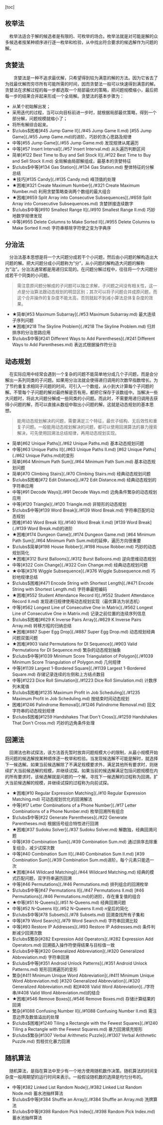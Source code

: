 [toc]

## 枚举法

&emsp;枚举法适合于解的候选者是有限的、可枚举的场合。枚举法就是对可能是解的众多候选者按某种顺序进行逐一枚举和检验，从中找出符合要求的候选解作为问题的解。

## 贪婪法

&emsp;&emsp;贪婪法是一种不追求最优解，只希望得到较为满意的解的方法。因为它省去了为找最优解而穷尽所有可能所需的时间，因而贪婪法一般可以快速得到满意的解。贪婪法在求解过程的每一步都选取一个局部最优的策略，把问题规模缩小，最后把每一步的结果合并起来形成一个全局解。贪婪法的基本步骤为：

* 从某个初始解出发；
* 采用迭代的过程，当可以向目标前进一步时，就根据局部最优策略，得到一个部分解，问题规模就缩小了；
* 将所有解综合起来。
* $\clubs$困难[#45 Jump Game II](./#45 Jump Game II.md)    [#55 Jump Game](./#55 Jump Game.md)的进阶，巧妙的贪心思路及规律
* 中等[#55 Jump Game](./#55 Jump Game.md)    发现规律从尾遍历
* 中等[#57 Insert Interval](./#57 Insert Interval.md)    从头遍历判断区间
* 简单[#122 Best Time to Buy and Sell Stock II](./#122 Best Time to Buy and Sell Stock II.md)    全局解由局部解组成，最基本的贪婪特征
* $\clubs$中等[#134 Gas Station](./#134 Gas Station.md)    整体特征的分解总结
* $\bigstar$技巧[#135 Candy](./#135 Candy.md)    峰顶值的处理
* $\bigstar$困难[#321 Create Maximum Number](./#321 Create Maximum Number.md)    利用贪婪策略查询两个数组的最大组合
* $\bigstar$困难[#659 Split Array into Consecutive Subsequences](./#659 Split Array into Consecutive Subsequences.md)    贪婪拼接连续数字
* $\clubs$中等[#910 Smallest Range II](./#910 Smallest Range II.md)    巧妙地数学规律发现
* 中等[#955 Delete Columns to Make Sorted II](./#955 Delete Columns to Make Sorted II.md)    字符串移除字符使之变为字典序

## 分治法

&emsp;分治法基本思想是将一个大问题分成若干个小问题，然后由小问题的解构造出大问题的解。把大问题分成小问题称为“分”，从小问题的解构造大问题的解称为“治”。分治法通常都是用递归实现的。在问题分解过程中，往往将一个大问题分成若干个同类的小问题。

> 需注意原问题分解成的子问题可以独立求解，子问题之间没有相关性，这一点是分治算法跟动态规划的明显区别；其次可以将子问题合并成原问题，而这个合并操作的复杂度不能太高，否则就起不到减小算法总体复杂度的效果。

* $\bigstar$简单[#53 Maximum Subarray](./#53 Maximum Subarray.md)    最大连续子序列问题
* $\bigstar$困难[#218 The Skyline Problem](./#218 The Skyline Problem.md)    归并排序的分治思路应用
* $\clubs$中等[#241 Different Ways to Add Parentheses](./#241 Different Ways to Add Parentheses.md)    表达式根据操作符分治

## 动态规划

&emsp;在实际应用中经常会遇到一个复杂的问题不能简单地分成几个子问题，而是会分解出一系列同类的子问题。如果用分治法就会使得递归调用的次数早指数增长。为了节约重复求相同子问题的时间，可引入一个数组，从小到大计算每个子问题的解。不管每个子问题的解对最终解是否有用，都把它保存于该数组中。当解决一些大问题时，将此大问题分解成一些同类的小问题。而此时，不需要用递归调用去获得小问题的解，而可以直接从数组中取出小问题的解。这就是动态规划的基本思想。

> 能用动态规划解决的问题，需要满足三个特征，最优子结构、无后效性和重复子问题。一般能用动态规划解决的问题，都可以使用回溯算法的暴力搜索解决，可先使用回溯法总结规律，再用动态规划实现。

* 简单[#62 Unique Paths](./#62 Unique Paths.md)    基本动态规划问题
* 中等[#63 Unique Paths II](./#63 Unique Paths II.md)    [#62 Unique Paths](./#62 Unique Paths.md)的变形
* 简单[#64 Minimum Path Sum](./#64 Minimum Path Sum.md)    基本动态规划问题
* 简单[#70 Climbing Stairs](./#70 Climbing Stairs.md)    经典动态规划问题
* $\clubs$困难[#72 Edit Distance](./#72 Edit Distance.md)    经典动态规划的字符串应用
* 中等[#91 Decode Ways](./#91 Decode Ways.md)    边角条件繁杂的动态规划应用
* 中等[#120 Triangle](./#120 Triangle.md)    非矩形的动态规划
* $\clubs$中等[#139 Word Break](./#139 Word Break.md)    字符串匹配的动态规划
* 困难[#140 Word Break II](./#140 Word Break II.md)    [#139 Word Break](./#139 Word Break.md)的进阶
* $\bigstar$困难[#174 Dungeon Game](./#174 Dungeon Game.md)    [#64 Minimum Path Sum](./#64 Minimum Path Sum.md)的延伸，遍历方向很重要
* $\clubs$简单[#198 House Robber](./#198 House Robber.md)    巧妙的动态规划简化
* $\bigstar$困难[#312 Burst Balloons](./#312 Burst Balloons.md)    逆向思维动态规划
* 中等[#322 Coin Change](./#322 Coin Change.md)    经典动态规划问题
* $\bigstar$中等[#376 Wiggle Subsequence](./#376 Wiggle Subsequence.md)    巧妙地规律总结
* $\clubs$困难[#471 Encode String with Shortest Length](./#471 Encode String with Shortest Length.md)    字符串最短编码
* $\bigstar$困难[#552 Student Attendance Record II](./#552 Student Attendance Record II.md)    发现递归规律使用动态规划实现（最优算法为状态机）
* 中等[#562 Longest Line of Consecutive One in Matrix](./#562 Longest Line of Consecutive One in Matrix.md)    记录之前位置的连续序列信息
* $\clubs$困难[#629 K Inverse Pairs Array](./#629 K Inverse Pairs Array.md)    转移方程的归纳总结
* $\bigstar$困难[#887 Super Egg Drop](./#887 Super Egg Drop.md)    动态规划经典问题双蛋问题
* $\bigstar$困难[#903 Valid Permutations for DI Sequence](./#903 Valid Permutations for DI Sequence.md)    繁杂的动态规划抽象
* $\clubs$中等[#1039 Minimum Score Triangulation of Polygon](./#1039 Minimum Score Triangulation of Polygon.md)    几何规律
* 中等[#1139 Largest 1-Bordered Square](./#1139 Largest 1-Bordered Square.md)    存储记录连续的左侧和上方结点数目
* 中等[#1223 Dice Roll Simulation](./#1223 Dice Roll Simulation.md)    计数序列末尾值
* $\clubs$困难[#1235 Maximum Profit in Job Scheduling](./#1235 Maximum Profit in Job Scheduling.md)    按结束时间动态规划
* 困难[#1246 Palindrome Removal](./#1246 Palindrome Removal.md)    回文字符串的动态规划规律
* $\clubs$困难[#1259 Handshakes That Don't Cross](./#1259 Handshakes That Don't Cross.md)    巧妙的边角条件处理

## 回溯法

&emsp;回溯法也称试探法，该方法首先暂时放弃问题规模大小的限制，从最小规模开始将问题的候选解按某种顺序逐一枚举和检验。当发现候选解不可能是解时，就选择下一候选解。如果当前候选解除了不满足规模要求外，满足其他所有要求时，则继续扩大当前候选解的规模，并继续试探。如果当前的候选解满足包括问题规模在内的所有要求时，该候选解就是问题的一个解。寻找下一候选解的过程称为回溯。扩大当前候选解的规模，并继续试探的过程称为向前试探。

* $\bigstar$困难[#10 Regular Expression Matching](./#10 Regular Expression Matching.md)    可动态规划优化的回溯解法
* 中等[#17 Letter Combinations of a Phone Number](./#17 Letter Combinations of a Phone Number.md)    枚举回溯所有组合
* $\clubs$中等[#22 Generate Parentheses](./#22 Generate Parentheses.md)    根据括号组合特性进行回溯
* $\bigstar$困难[#37 Sudoku Solver](./#37 Sudoku Solver.md)    解数独，经典回溯问题
* 中等[#39 Combination Sum](./#39 Combination Sum.md)    通过排序去除重复组合，减少试探次数
* 中等[#40 Combination Sum II](./#40 Combination Sum II.md)    [#39 Combination Sum](./#39 Combination Sum.md)进阶，每个元素只能选一次
* $\bigstar$困难[#44 Wildcard Matching](./#44 Wildcard Matching.md)    经典的模式匹配问题，双字符串遍历回溯
* 中等[#46 Permutations](./#46 Permutations.md)    排列组合的回溯枚举
* $\clubs$中等[#47 Permutations II](./#47 Permutations II.md)    [#46 Permutations](./#46 Permutations.md)的进阶，存在重复值的组合
* $\bigstar$中等[#51 N-Queens](./#51 N-Queens.md)    经典回溯问题
* 中等[#52 N-Queens II](./#52 N-Queens II.md)    $n$皇后的简化
* $\clubs$中等[#78 Subsets](./#78 Subsets.md)    回溯查找所有子集和
* 中等[#79 Word Search](./#79 Word Search.md)    字符串回溯比较
* 中等[#93 Restore IP Addresses](./#93 Restore IP Addresses.md)    条件判断减少回溯次数
* $\clubs$繁杂[#282 Expression Add Operators](./#282 Expression Add Operators.md)    回溯插入操作符使得结果与目标值一致
* $\clubs$中等[#320 Generalized Abbreviation](./#320 Generalized Abbreviation.md)    字符串回溯
* $\clubs$中等[#351 Android Unlock Patterns](./#351 Android Unlock Patterns.md)    矩形回溯遍历的变形
* 繁杂[#411 Minimum Unique Word Abbreviation](./#411 Minimum Unique Word Abbreviation.md)    [#320 Generalized Abbreviation](./#320 Generalized Abbreviation.md)  和[#408 Valid Word Abbreviation](../字符串/#408 Valid Word Abbreviation.md)的结合
* $\bigstar$困难[#546 Remove Boxes](./#546 Remove Boxes.md)    存储计算结果的回溯
* 繁杂[#1088 Confusing Number II](./#1088 Confusing Number II.md)    需注意边界及数值溢出的处理
* $\clubs$困难[#1240 Tiling a Rectangle with the Fewest Squares](./#1240 Tiling a Rectangle with the Fewest Squares.md)    暴力回溯填充矩形
* $\clubs$繁杂[#1307 Verbal Arithmetic Puzzle](./#1307 Verbal Arithmetic Puzzle.md)    剪枝优化暴力回溯

## 随机算法

&emsp;随机算法，是指在算法中至少有一个地方使用随机数作决策。随机算法的时间复杂度一般用期望的运行时间来表示。一般假设随机数的选择是均匀分布的。

* 中等[#382 Linked List Random Node](./#382 Linked List Random Node.md)    蓄水池抽样算法
* $\clubs$中等[#384 Shuffle an Array](./#384 Shuffle an Array.md)    洗牌算法
* $\clubs$中等[#398 Random Pick Index](./#398 Random Pick Index.md)    蓄水池抽样算法